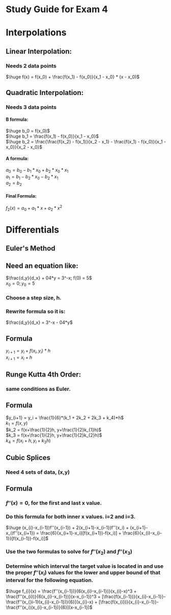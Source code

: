 # Study Guide for Exam 4

# Interpolations
## Linear Interpolation:
### Needs 2 data points
$\huge f(x) = f(x_0) + \frac{f(x_1) - f(x_0)}{x_1 - x_0} * (x - x_0)$ 
## Quadratic Interpolation:
### Needs 3 data points
#### B formula:
$\huge b_0 = f(x_0)$  
$\huge b_1 = \frac{f(x_1) - f(x_0)}{x_1 - x_0}$  
$\huge b_2 = \frac{\frac{f(x_2) - f(x_1)}{x_2 - x_1} - \frac{f(x_1) - f(x_0)}{x_1 - x_0}}{x_2 - x_0}$  
#### A formula:
$a_0 = b_0 - b_1 * x_0 + b_2 * x_0 * x_1$  
$a_1 = b_1 - b_2 * x_0 - b_2 * x_1$  
$a_2 = b_2$  
#### Final Formula:
$f_{2}(x) = a_0 + a_1*x + a_2*x^2$  
# Differentials
## Euler's Method  
## Need an equation like:
$\frac{d_y}{d_x} + 04*y = 3^-x; f(0) = 5$  
$x_0 = 0 ; y_0 = 5$  
### Choose a step size, h. 
### Rewrite formula so it is:
$\frac{d_y}{d_x} = 3^-x - 04*y$  
## Formula
$y_{i+1} = y_i + f(x_i,y_i) * h$  
$x_{i+1} = x_i + h$  
## Runge Kutta 4th Order:
### same conditions as Euler.
## Formula
$y_{i+1} = y_i + \frac{1}{6}*(k_1 + 2k_2 + 2k_3 + k_4)*h$  
$k_1 = f(x,y)$  
$k_2 = f(x+\frac{1}{2}h, y+\frac{1}{2}k_{1}h)$  
$k_3 = f(x+\frac{1}{2}h, y+\frac{1}{2}k_{2}h)$  
$k_4 = f(x_{i} + h, y_i + k_{3}h)$  
## Cubic Splices
### Need 4 sets of data, (x,y)
## Formula
### $f''(x) = 0$, for the first and last x value.
### Do this formula for both inner x values. i=2 and i=3.  
$\huge (x_{i}-x_{i-1})f''(x_{i-1}) + 2(x_{i+1}-x_{i-1})f''(x_i) + (x_{i+1}-x_i)f''(x_{i+1}) = \frac{6}{x_{i+1}-x_i}[f(x_{i+1})-f(x_i)] + \frac{6}{x_{i}-x_{i-1}}[f(x_{i-1})-f(x_i)]$  
### Use the two formulas to solve for $f''(x_2)$ and $f''(x_3)$
### Determine which interval the target value is located in and use the proper $f''(x_i)$ values for the lower and upper bound of that interval for the following equation.  
$\huge f_{i}(x) = \frac{f''(x_{i-1})}{6(x_{i}-x_{i-1})}(x_{i}-x)^3 + \frac{f''(x_{i})}{6(x_{i}-x_{i-1})}(x-x_{i-1})^3 + [\frac{f(x_{i-1})}{x_{i}-x_{i-1}}-\frac{f''(x_{}i-1)(x_{i}-x_{i-1})}{6}](x_{i}-x) + [\frac{f(x_{i})}{x_{i}-x_{i-1}}-\frac{f''(x_i)(x_{i}-x_{i-1})}{6}](x-x_{i-1})$  
